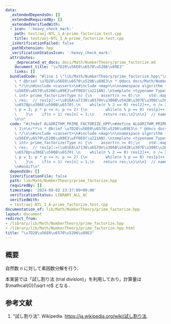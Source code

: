```yaml
---
data:
  _extendedDependsOn: []
  _extendedRequiredBy: []
  _extendedVerifiedWith:
  - icon: ':heavy_check_mark:'
    path: test/aoj-NTL_1_A-prime_factorize.test.cpp
    title: test/aoj-NTL_1_A-prime_factorize.test.cpp
  _isVerificationFailed: false
  _pathExtension: hpp
  _verificationStatusIcon: ':heavy_check_mark:'
  attributes:
    _deprecated_at_docs: docs/Math/NumberTheory/prime_factorize.md
    document_title: "\u7D20\u56E0\u6570\u5206\u89E3"
    links: []
  bundledCode: "#line 1 \"lib/Math/NumberTheory/prime_factorize.hpp\"\n\n\n\n/**\n\
    \ * @brief \u7D20\u56E0\u6570\u5206\u89E3\n * @docs docs/Math/NumberTheory/prime_factorize.md\n\
    \ */\n\n#include <cassert>\n#include <map>\n\nnamespace algorithm {\n\n// \u7D20\
    \u56E0\u6570\u5206\u89E3\uFF0EO(\u221AN).\ntemplate <typename Type>\nstd::map<Type,\
    \ int> prime_factorize(Type n) {\n    assert(n >= 0);\n    std::map<Type, int>\
    \ res;  // res[p]:=(\u81EA\u7136\u6570n\u306B\u542B\u307E\u308C\u308B\u7D20\u56E0\
    \u6570p\u306E\u500B\u6570).\n    while(n % 2 == 0) res[2]++, n /= 2;\n    for(Type\
    \ p = 3; p * p <= n; p += 2) {\n        while(n % p == 0) res[p]++, n /= p;\n\
    \    }\n    if(n > 1) res[n] = 1;\n    return res;\n}\n\n}  // namespace algorithm\n\
    \n\n"
  code: "#ifndef ALGORITHM_PRIME_FACTORIZE_HPP\n#define ALGORITHM_PRIME_FACTORIZE_HPP\
    \ 1\n\n/**\n * @brief \u7D20\u56E0\u6570\u5206\u89E3\n * @docs docs/Math/NumberTheory/prime_factorize.md\n\
    \ */\n\n#include <cassert>\n#include <map>\n\nnamespace algorithm {\n\n// \u7D20\
    \u56E0\u6570\u5206\u89E3\uFF0EO(\u221AN).\ntemplate <typename Type>\nstd::map<Type,\
    \ int> prime_factorize(Type n) {\n    assert(n >= 0);\n    std::map<Type, int>\
    \ res;  // res[p]:=(\u81EA\u7136\u6570n\u306B\u542B\u307E\u308C\u308B\u7D20\u56E0\
    \u6570p\u306E\u500B\u6570).\n    while(n % 2 == 0) res[2]++, n /= 2;\n    for(Type\
    \ p = 3; p * p <= n; p += 2) {\n        while(n % p == 0) res[p]++, n /= p;\n\
    \    }\n    if(n > 1) res[n] = 1;\n    return res;\n}\n\n}  // namespace algorithm\n\
    \n#endif\n"
  dependsOn: []
  isVerificationFile: false
  path: lib/Math/NumberTheory/prime_factorize.hpp
  requiredBy: []
  timestamp: '2024-09-02 23:37:09+09:00'
  verificationStatus: LIBRARY_ALL_AC
  verifiedWith:
  - test/aoj-NTL_1_A-prime_factorize.test.cpp
documentation_of: lib/Math/NumberTheory/prime_factorize.hpp
layout: document
redirect_from:
- /library/lib/Math/NumberTheory/prime_factorize.hpp
- /library/lib/Math/NumberTheory/prime_factorize.hpp.html
title: "\u7D20\u56E0\u6570\u5206\u89E3"
---
```

## 概要

自然数 $n$ に対して素因数分解を行う．

本実装では「試し割り法 (trial division)」を利用しており，計算量は $\mathcal{O}(\sqrt n)$ となる．


## 参考文献

1. "試し割り法". Wikipedia. <https://ja.wikipedia.org/wiki/試し割り法>.
